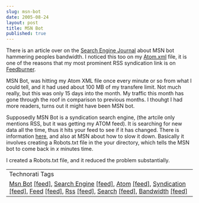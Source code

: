 ```yaml
---
slug: msn-bot
date: 2005-08-24
layout: post
title: MSN Bot
published: true
---
```

There is an article over on the <a href="http://www.searchenginejournal.com/index.php?p=2103">Search Engine Journal</a> about MSN bot hammering peoples bandwidth.  I noticed this too on my <a href="http://www.kinlan.co.uk/Atom.xml">Atom.xml</a> file, it is one of the reasons that my most prominent RSS syndication link is on <a href="http://feeds.feedburner.com/Kinlan">Feedburner</a>.<p />MSN Bot, was hitting my Atom XML file once every minute or so from what I could tell, and it had used about 100 MB of my transfere limit.  Not much really, but this was only 15 days into the month.  My traffic this month has gone through the roof in comparison to previous months.  I thouhgt I had more readers, turns out it might have been MSN bot.<p />Supposedly MSN Bot is a syndication search engine, (the artcile only mentions RSS, but it was getting my ATOM feed).  It is searching for new data all the time, thus it hits your feed to see if it has changed.  There is information <a href="http://blogs.msdn.com/msnsearch/archive/2005/08/22/454544.aspx">here</a>, and also at MSN about how to slow it down.  Basically it involves creating a Robots.txt file in the your directory, which tells the MSN bot to come back in <em>x</em> minutes time.<p />I created a Robots.txt file, and it reduced the problem substantially.<p /><table class="TechnoratiHead TagHeader">
<tr><td>Technorati Tags</td></tr>
<tr class="Technorati"><td>
<a href="http://www.technorati.com/tag/Msn%20Bot" class="Tag" rel="tag">Msn Bot</a> <a href="http://feeds.technorati.com/feed/posts/tag/Msn%20Bot" class="Tag">[feed]</a>, <a href="http://www.technorati.com/tag/Search%20Engine" class="Tag" rel="tag">Search Engine</a> <a href="http://feeds.technorati.com/feed/posts/tag/Search%20Engine" class="Tag">[feed]</a>, <a href="http://www.technorati.com/tag/Atom" class="Tag" rel="tag">Atom</a> <a href="http://feeds.technorati.com/feed/posts/tag/Atom" class="Tag">[feed]</a>, <a href="http://www.technorati.com/tag/Syndication" class="Tag" rel="tag">Syndication</a> <a href="http://feeds.technorati.com/feed/posts/tag/Syndication" class="Tag">[feed]</a>, <a href="http://www.technorati.com/tag/Feed" class="Tag" rel="tag">Feed</a> <a href="http://feeds.technorati.com/feed/posts/tag/Feed" class="Tag">[feed]</a>, <a href="http://www.technorati.com/tag/Rss" class="Tag" rel="tag">Rss</a> <a href="http://feeds.technorati.com/feed/posts/tag/Rss" class="Tag">[feed]</a>, <a href="http://www.technorati.com/tag/Search" class="Tag" rel="tag">Search</a> <a href="http://feeds.technorati.com/feed/posts/tag/Search" class="Tag">[feed]</a>, <a href="http://www.technorati.com/tag/Bandwidth" class="Tag" rel="tag">Bandwidth</a> <a href="http://feeds.technorati.com/feed/posts/tag/Bandwidth" class="Tag">[feed]</a>
</td></tr>
</table><div class="blogger-post-footer"><img class="posterous_download_image" src="https://blogger.googleusercontent.com/tracker/8109338-112492439953073544?l=www.kinlan.co.uk%2Findex.html" height="1" alt="" width="1" /></div>

